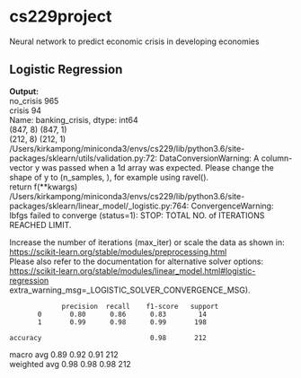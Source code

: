 # cs229project
Neural network to predict economic crisis in developing economies

## Logistic Regression
**Output:**   
no_crisis    965  
crisis        94  
Name: banking_crisis, dtype: int64  
(847, 8) (847, 1)   
(212, 8) (212, 1)  
/Users/kirkampong/miniconda3/envs/cs229/lib/python3.6/site-packages/sklearn/utils/validation.py:72: DataConversionWarning: A column-vector y was passed when a 1d array was expected. Please change the shape of y to (n_samples, ), for example using ravel().    
  return f(**kwargs)   
/Users/kirkampong/miniconda3/envs/cs229/lib/python3.6/site-packages/sklearn/linear_model/_logistic.py:764: ConvergenceWarning: lbfgs failed to converge (status=1):
STOP: TOTAL NO. of ITERATIONS REACHED LIMIT.     
    
Increase the number of iterations (max_iter) or scale the data as shown in:   
    https://scikit-learn.org/stable/modules/preprocessing.html   
Please also refer to the documentation for alternative solver options:    
    https://scikit-learn.org/stable/modules/linear_model.html#logistic-regression    
  extra_warning_msg=_LOGISTIC_SOLVER_CONVERGENCE_MSG).      
      
                 precision  recall    f1-score   support   
           0       0.80      0.86      0.83        14   
           1       0.99      0.98      0.99       198    

    accuracy                           0.98       212   
   macro avg       0.89      0.92      0.91       212   
weighted avg       0.98      0.98      0.98       212   

